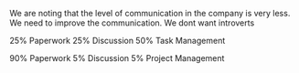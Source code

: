 We are noting that the level of communication in the company is very less.
We need to improve the communication.
We dont want introverts



25% Paperwork
25% Discussion
50% Task Management


90% Paperwork
5% Discussion
5% Project Management
